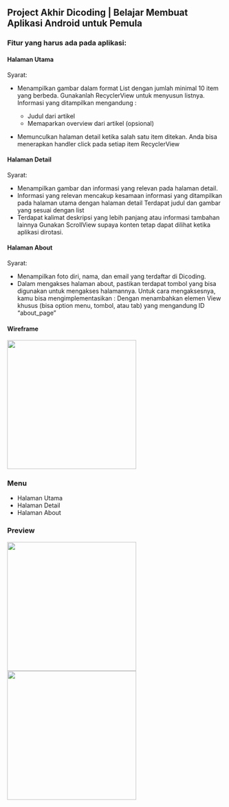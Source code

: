 ## Project Akhir Dicoding | Belajar Membuat Aplikasi Android untuk Pemula

### Fitur yang harus ada pada aplikasi:

#### Halaman Utama
Syarat:
- Menampilkan gambar dalam format List dengan jumlah minimal 10 item yang berbeda. Gunakanlah RecyclerView untuk menyusun listnya. Informasi yang ditampilkan mengandung :
  - Judul dari artikel
  - Memaparkan overview dari artikel (opsional)

- Memunculkan halaman detail ketika salah satu item ditekan. Anda bisa menerapkan handler click pada setiap item RecyclerView
  
#### Halaman Detail
Syarat:

- Menampilkan gambar dan informasi yang relevan pada halaman detail. 
- Informasi yang relevan mencakup kesamaan informasi yang ditampilkan pada halaman utama dengan halaman detail
Terdapat judul dan gambar yang sesuai dengan list
- Terdapat kalimat deskripsi yang lebih panjang atau informasi tambahan lainnya
Gunakan ScrollView supaya konten tetap dapat dilihat ketika aplikasi dirotasi.

#### Halaman About
Syarat:

- Menampilkan foto diri, nama, dan email yang terdaftar di Dicoding.
- Dalam mengakses halaman about, pastikan terdapat tombol yang bisa digunakan untuk mengakses halamannya. Untuk cara mengaksesnya, kamu bisa mengimplementasikan :
Dengan menambahkan elemen View khusus (bisa option menu, tombol, atau tab) yang mengandung ID “about_page”

#### Wireframe
<img src="https://github.com/StevanusPangau/Dicoding-Project-Akhir-Android-Pemula/assets/78454287/b92933df-2b41-431b-93d5-0aa4eb23b738" width="300">


### Menu
- Halaman Utama
- Halaman Detail
- Halaman About

### Preview
<img src="https://github.com/StevanusPangau/Dicoding-Project-Akhir-Android-Pemula/assets/78454287/aa7b23d7-0fbf-49a7-a6b8-e3aa7ceecd50" width="300">

<img src="https://github.com/StevanusPangau/Dicoding-Project-Akhir-Android-Pemula/assets/78454287/bcd2af82-fa24-4694-ac63-74faa58de687" width="300">


